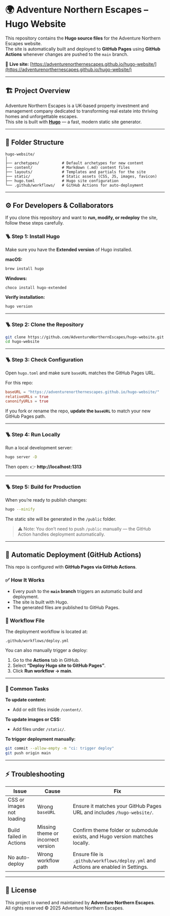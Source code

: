 # 🌍 Adventure Northern Escapes – Hugo Website

This repository contains the **Hugo source files** for the Adventure Northern Escapes website.  
The site is automatically built and deployed to **GitHub Pages** using **GitHub Actions** whenever changes are pushed to the `main` branch.

🔗 **Live site:** [https://adventurenorthernescapes.github.io/hugo-website/](https://adventurenorthernescapes.github.io/hugo-website/)

---

## 🏗️ Project Overview

Adventure Northern Escapes is a UK-based property investment and management company dedicated to transforming real estate into thriving homes and unforgettable escapes.  
This site is built with **[Hugo](https://gohugo.io)** — a fast, modern static site generator.

---

## 📁 Folder Structure

```
hugo-website/
│
├── archetypes/          # Default archetypes for new content
├── content/             # Markdown (.md) content files
├── layouts/             # Templates and partials for the site
├── static/              # Static assets (CSS, JS, images, favicon)
├── hugo.toml            # Hugo site configuration
└── .github/workflows/   # GitHub Actions for auto-deployment
```

---

## ⚙️ For Developers & Collaborators

If you clone this repository and want to **run, modify, or redeploy** the site, follow these steps carefully.

### 🪜 Step 1: Install Hugo

Make sure you have the **Extended version** of Hugo installed.

**macOS:**
```bash
brew install hugo
```

**Windows:**
```bash
choco install hugo-extended
```

**Verify installation:**
```bash
hugo version
```

---

### 🪜 Step 2: Clone the Repository

```bash
git clone https://github.com/AdventureNorthernEscapes/hugo-website.git
cd hugo-website
```

---

### 🪜 Step 3: Check Configuration

Open `hugo.toml` and make sure `baseURL` matches the GitHub Pages URL.

For this repo:
```toml
baseURL = "https://adventurenorthernescapes.github.io/hugo-website/"
relativeURLs = true
canonifyURLs = true
```

If you fork or rename the repo, **update the `baseURL`** to match your new GitHub Pages path.

---

### 🪜 Step 4: Run Locally

Run a local development server:
```bash
hugo server -D
```

Then open:
👉 **http://localhost:1313**

---

### 🪜 Step 5: Build for Production

When you’re ready to publish changes:
```bash
hugo --minify
```

The static site will be generated in the `/public` folder.

> ⚠️ Note: You don’t need to push `/public` manually — the GitHub Action handles deployment automatically.

---

## 🚀 Automatic Deployment (GitHub Actions)

This repo is configured with **GitHub Pages via GitHub Actions**.

### ✅ How It Works
- Every push to the **`main` branch** triggers an automatic build and deployment.
- The site is built with Hugo.
- The generated files are published to GitHub Pages.

### 🧩 Workflow File
The deployment workflow is located at:
```
.github/workflows/deploy.yml
```

You can also manually trigger a deploy:
1. Go to the **Actions** tab in GitHub.
2. Select **“Deploy Hugo site to GitHub Pages”**.
3. Click **Run workflow → main**.

---

### 🧰 Common Tasks

**To update content:**
- Add or edit files inside `/content/`.

**To update images or CSS:**
- Add files under `/static/`.

**To trigger deployment manually:**
```bash
git commit --allow-empty -m "ci: trigger deploy"
git push origin main
```

---

## ⚡ Troubleshooting

| Issue | Cause | Fix |
|-------|--------|-----|
| CSS or images not loading | Wrong `baseURL` | Ensure it matches your GitHub Pages URL and includes `/hugo-website/`. |
| Build failed in Actions | Missing theme or incorrect version | Confirm theme folder or submodule exists, and Hugo version matches locally. |
| No auto-deploy | Wrong workflow path | Ensure file is `.github/workflows/deploy.yml` and Actions are enabled in Settings. |

---

## 📜 License

This project is owned and maintained by **Adventure Northern Escapes**.  
All rights reserved © 2025 Adventure Northern Escapes.
